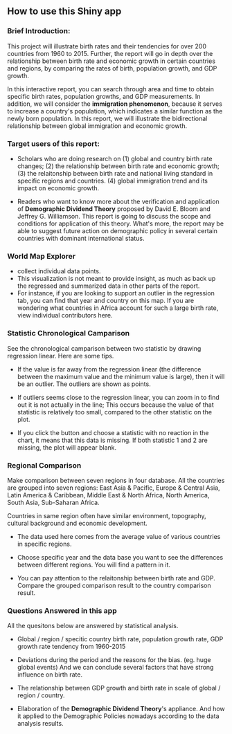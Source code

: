 How to use this Shiny app
---

### Brief Introduction:
This project will illustrate birth rates and their tendencies for over 200 countries from 1960 to 2015. Further, the report will go in depth over the relationship between birth rate and economic growth in certain countries and regions, by comparing the rates of birth, population growth, and GDP growth.

In this interactive report, you can search through area and time to obtain specific birth rates, population growths, and GDP measurements. In addition, we will consider the **immigration phenomenon**, because it serves to increase a country's  population, which indicates a similar function as the newly born population. In this report, we will illustrate the bidirectional relationship between global immigration and economic growth.

### Target users of this report:

- Scholars who are doing research on (1) global and country birth rate changes; (2) the relationship between birth rate and economic growth; (3) the relaitonship between birth rate and national living standard in specific regions and countries. (4) global immigration trend and its impact on economic growth.

- Readers who want to know more about the verification and application of **Demographic Dividend Theory** proposed by David E. Bloom and Jeffrey G. Williamson. This report is going to discuss the scope and conditions for application of this theory. What's more, the report may be able to suggest future action on demographic policy in several certain countries with dominant international status.

### World Map Explorer

- collect individual data points. 
- This visualization is not meant to provide insight, as much as back up the regressed and summarized data in other parts of the report. 
- For instance, if you are looking to support an outlier in the regression tab, you can find that year and country on this map. If you are wondering what countries in Africa account for such a large birth rate, view individual contributors here.

### Statistic Chronological Camparison

See the chronological camparison between two statistic by drawing regression linear. Here are some tips.

- If the value is far away from the regression linear (the difference between the maximum value and the minimum value is large), then it will be an outlier. The outliers are shown as points.

- If outliers seems close to the regression linear, you can zoom in to find out it is not actually in the line; This occurs because the value of that statistic is relatively too small, compared to the other statistic on the plot.

- If you click the button and choose a statistic with no reaction in the chart, it means that this data is missing. If both statistic 1 and 2 are missing, the plot will appear blank.

### Regional Comparison

Make comparison between seven regions in four database. All the countries are grouped into seven regions: East Asia & Pacific, Europe & Central Asia, Latin America & Caribbean, Middle East & North Africa, North America, South Asia, Sub-Saharan Africa.

Countries in same region often have similar environment, topography, cultural background and economic development.

- The data used here comes from the average value of various countries in specific regions.

- Choose specific year and the data base you want to see the differences between different regions. You will find a pattern in it.

- You can pay attention to the relaitonship between birth rate and GDP. Compare the grouped comparison result to the country comparison result.


### Questions Answered in this app

All the quesitons below are answered by statistical analysis.
- Global / region / specitic country birth rate, population growth rate, GDP growth rate tendency from 1960-2015

- Deviations during the period and the reasons for the bias. (eg. huge global events) And we can conclude several factors that have strong influence on birth rate.

- The relationship between GDP growth and birth rate in scale of global / region / country.

- Ellaboration of the **Demographic Dividend Theory**'s appliance. And how it applied to the Demographic Policies nowadays according to the data analysis results.

